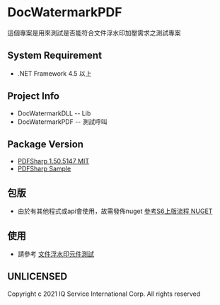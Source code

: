 # DocWatermarkPDF

這個專案是用來測試是否能符合文件浮水印加壓需求之測試專案


## System Requirement

* .NET Framework 4.5 以上

## Project Info

* DocWatermarkDLL -- Lib
* DocWatermarkPDF -- 測試呼叫

## Package Version

* [PDFSharp 1.50.5147 MIT](http://www.pdfsharp.net/PDFsharp_License.ashx)
* [PDFSharp Sample](http://www.pdfsharp.net/wiki/PDFsharpSamples.ashx)

## 包版

* 由於有其他程式或api會使用，故需發佈nuget [參考S6上版流程 NUGET](http://10.190.173.136/IQ-Support/ProductBoard/issues/90)

## 使用

* 請參考 [文件浮水印元件測試](http://10.190.173.136/DevelopmentSupport/DevelopmentSupportBoard/issues/22)

## UNLICENSED

Copyright c 2021 IQ Service International Corp. All rights reserved
